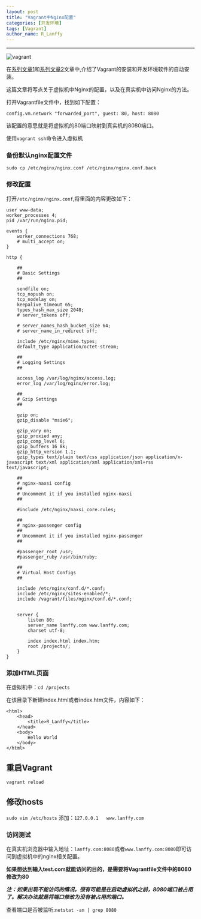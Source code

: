 ```yaml
---
layout: post
title: "Vagrant中Nginx配置"
categories: [开发环境]
tags: [Vagrant]
author_name: R_Lanffy
---
```

---

![vagrant](http://sfault-image.b0.upaiyun.com/c1/eb/c1eb8c927b0b255d6de2532ae2564877)

在[系列文章1](http://lanffy.github.io/2015/09/28/使用virtualbox_+_vagrant打造属于自己的开发环境1/)和[系列文章2](http://lanffy.github.io/2015/10/04/使用virtualbox_+_vagrant打造属于自己的开发环境2/)文章中,介绍了Vagrant的安装和开发环境软件的自动安装。

这篇文章将写点关于虚拟机中Nginx的配置，以及在真实机中访问Nginx的方法。

打开Vagrantfile文件中，找到如下配置：

```
config.vm.network "forwarded_port", guest: 80, host: 8080
```

该配置的意思就是将虚拟机的80端口映射到真实机的8080端口。

使用`vagrant ssh`命令进入虚拟机

### 备份默认nginx配置文件

```
sudo cp /etc/nginx/nginx.conf /etc/nginx/nginx.conf.back
```

### 修改配置

打开`/etc/nginx/nginx.conf`,将里面的内容更改如下：

    user www-data;
    worker_processes 4;
    pid /var/run/nginx.pid;
    
    events {
	    worker_connections 768;
	    # multi_accept on;
    }
    
    http {

	    ##
    	# Basic Settings
    	##
    
	    sendfile on;
    	tcp_nopush on;
	    tcp_nodelay on;
    	keepalive_timeout 65;
	    types_hash_max_size 2048;
    	# server_tokens off;
    
	    # server_names_hash_bucket_size 64;
    	# server_name_in_redirect off;
    
	    include /etc/nginx/mime.types;
    	default_type application/octet-stream;
    
	    ##
    	# Logging Settings
	    ##
    
	    access_log /var/log/nginx/access.log;
    	error_log /var/log/nginx/error.log;
    
	    ##
    	# Gzip Settings
	    ##
    
	    gzip on;
    	gzip_disable "msie6";
    
	    gzip_vary on;
    	gzip_proxied any;
	    gzip_comp_level 6;
    	gzip_buffers 16 8k;
	    gzip_http_version 1.1;
    	gzip_types text/plain text/css application/json application/x-javascript text/xml application/xml application/xml+rss text/javascript;
    
	    ##
    	# nginx-naxsi config
	    ##
    	# Uncomment it if you installed nginx-naxsi
	    ##
    
	    #include /etc/nginx/naxsi_core.rules;
    
	    ##
    	# nginx-passenger config
	    ##
    	# Uncomment it if you installed nginx-passenger
	    ##
    
	    #passenger_root /usr;
    	#passenger_ruby /usr/bin/ruby;
    
	    ##
    	# Virtual Host Configs
	    ##
    
	    include /etc/nginx/conf.d/*.conf;
    	include /etc/nginx/sites-enabled/*;
	    include /vagrant/files/nginx/conf.d/*.conf;
    
    
	    server {
		    listen 80;
    		server_name lanffy.com www.lanffy.com;
	    	charset utf-8;
    
	    	index index.html index.htm;
		    root /projects/;
	    }
    }

### 添加HTML页面

在虚拟机中：`cd /projects`

在该目录下新建index.html或者index.htm文件，内容如下：

    <html>
        <head>
            <title>R_Lanffy</title>
        </head>
        <body>
            Hello World
        </body>
    </html>

## 重启Vagrant

`vagrant reload`

## 修改hosts
`sudo vim /etc/hosts`
添加：`127.0.0.1	www.lanffy.com`

### 访问测试
在真实机浏览器中输入地址：`lanffy.com:8080`或者`www.lanffy.com:8080`即可访问到虚拟机中的nginx相关配置。

**如果想达到输入test.com就能访问的目的，是需要将Vagrantfile文件中的8080修改为80**

***注：如果出现不能访问的情况，很有可能是在启动虚拟机之前，8080端口被占用了。解决办法就是将端口修改为没有被占用的端口。***

查看端口是否被监听:`netstat -an | grep 8080`

